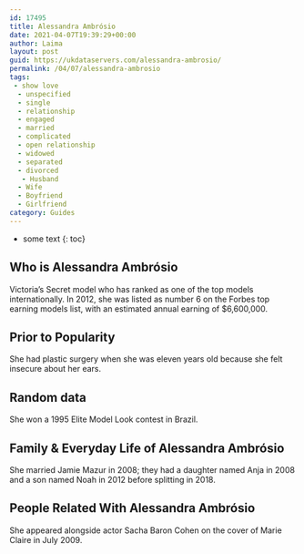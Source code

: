 ```yaml
---
id: 17495
title: Alessandra Ambrósio
date: 2021-04-07T19:39:29+00:00
author: Laima
layout: post
guid: https://ukdataservers.com/alessandra-ambrosio/
permalink: /04/07/alessandra-ambrosio
tags:
 - show love
  - unspecified
  - single
  - relationship
  - engaged
  - married
  - complicated
  - open relationship
  - widowed
  - separated
  - divorced
   - Husband
  - Wife
  - Boyfriend
  - Girlfriend
category: Guides
---
```


* some text
{: toc}


## Who is Alessandra Ambrósio
                  
                  
                  
Victoria&#8217;s Secret model who has ranked as one of the top models internationally. In 2012, she was listed as number 6 on the Forbes top earning models list, with an estimated annual earning of $6,600,000.
                  
              
            
              
            
                
                
                
## Prior to Popularity
                  
                  
                  
She had plastic surgery when she was eleven years old because she felt insecure about her ears.
                  
              
            
              
            
                
                
                
## Random data
                  
                  
                  
She won a 1995 Elite Model Look contest in Brazil.
                  
              
            
              
            
                
                
                
## Family & Everyday Life of Alessandra Ambrósio
                  
                  
                  
She married Jamie Mazur in 2008; they had a daughter named Anja in 2008 and a son named Noah in 2012 before splitting in 2018.
                  
              
            
              
            
                
                
                
## People Related With Alessandra Ambrósio
                  
                  
                  
She appeared alongside actor Sacha Baron Cohen on the cover of Marie Claire in July 2009.
                  
              
            
              
            
                
              
            
              
              
            
            
              
            
          
          
          